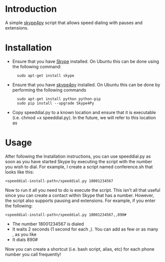 Introduction
=========================
A simple [skype4py](https://github.com/awahlig/skype4py) script that allows speed dialing with pauses and extensions.

Installation
=========================

* Ensure that you have [Skype](http://www.skype.com/) installed. On Ubuntu this can be done using the following command:

        sudo apt-get install skype

* Ensure that you have [skype4py](https://github.com/awahlig/skype4py) installed. On Ubuntu this can be done by performing the following commands

        sudo apt-get install python python-pip
        sudo pip install --upgrade Skype4Py

* Copy speeddial.py to a known location and ensure that it is executable (i.e. chmod +x speeddial.py). In the future, we will refer to this location as <speeddial-install-path>

Usage
=========================

After following the Installation instructions, you can use speeddial.py as soon as you have started Skype by executing the script with the number you wish to dial. For example, I create a script named conference.sh that looks like this:

    <speeddial-install-path>/speeddial.py 18001234567

Now to run it all you need to do is execute the script. This isn't all that useful since you can create a contact within Skype that has a number. However, the script also supports pausing and extensions. For example, if you enter the following:

    <speeddial-install-path>/speeddial.py 18001234567,,890#

* The number 18001234567 is dialed
* It waits 2 seconds (1 second for each ,). You can add as few or as many , as you like
* It dials 890#

Now you can create a shortcut (i.e. bash script, alias, etc) for each phone number you call frequently!
